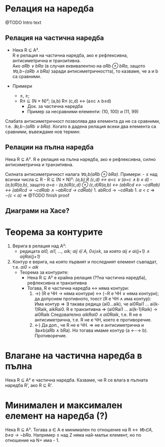 # Релация на наредба
@TODO Intro text

## Релация на частична наредба
- Нека R ⊆ A².\
  R е релация на частична наредба, ако е рефлексивна, антисиметрична и транзитивна.\
  Ако _aRb ∨ bRa_ (в случая еквивалентно на _aRb ⊕ bRa_, защото _∀a,b¬(aRb ∧ bRa)_ заради антисиметричността), то казваме, че a и b са сравними.

- Примери
    - ≤, ≥;
    - R≤ ⊆ (N × N)²; (a,b) R≤ (c,d) ↔ (a≤c ∧ b≤d)
        - Док. за частична наредба
        - Пример за несравними елементи: (10, 100) и (11, 99)

Слабата антисиметричност позволява два елемента да не са сравними, т.е. _∃a,b¬(aRb ∨ bRa)_. Когато в дадена релация всеки два елемента са сравними, въвеждаме нов термин:

## Релации на пълна наредба
Нека R ⊆ A². R е релация на пълна наредба, ако е рефлексивна, силно антисиметрична и транзитивна.

Силната антисиметричност налага _∀a,b(aRb ⊕ bRa)_.
Примери:
    - ≤ над всички числа ⊆ R
    - R ⊆ (N × N)²: _(a,b) R (c,d) ↔ a<c ∨ (a=c ∧ b ≤ d)_
        - _(a,b)R(a,b)_, защото _a=a_
        - _(a,b)R(c,d) ⊕ (c,d)R(a,b) ↔ (abRcd ↔ ¬cdRab) ↔ (abRcd → ¬cdRab ∧ ¬abRcd → cdRab)_
            1. abRcd → ¬cdRab
                1. _a < c_ ⇒ _¬(c < a)_ ⇒ 
                @TODO finish proof

## Диаграми на Хасе?

# Теорема за контурите
1. Верига в релация над A²:
    - редицата _ai0, ai1, …, aik; aij ∈ A, 0≤j≤k_, за която _aij ≠ ai(j+1) ∧ aijRai(j+1)_
2. Контур е верига, на която първият и последният елемент съвпадат, т.е. _ai0 = aik_
    - Теорема за контурите:
        - Нека R ⊆ A² е крайна релация (??на частична наредба), рефлексивна и транзитивна
        - Тогава, R е частична наредба ↔ няма контури:
            1. →) (R е ЧН → няма контури) ↔ (¬R е ЧН ∨ няма контури); да допуснем противното, тоест (R е ЧН ∧ има контур):
                Има контур ⇒ ∃ такава редица (ai0…aik), че ai0Rai1 … ai(k-1)Raik, aikRai0.
                R е транзитивна ⇒ (ai0Rai1 … ai(k-1)Raik) → ai0Raik
                Следователно _aikRai0 ∧ ai0Raik_, т.е. R не е антисиметрична, т.е. R не е ЧН, което е противоречие.
            2.  ←) Да доп., че R не е ЧН. ⇒ не е антисиметрична и ∃a≠b(aRb ∧ bRa). Но тогава имаме контур (a ←-→ b). Противоречие.

# Влагане на частична наредба в пълна
Нека R ⊆ A² е частична наредба. Казваме, че R се влага в пълната наредба R', ако R ⊆ R'.

# Минимален и максимален елемент на наредба (?)
Нека R ⊆ A². Тогава a ∈ A е минимален по отношение на R ↔ _∀b∈A, b≠a → ¬bRa_.
Например ≤ над Z няма най-малък елемент, но по отношение на N+ има - 1.
